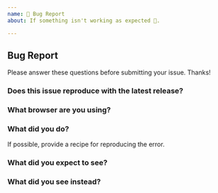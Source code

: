 ```yaml
---
name: 🐛 Bug Report
about: If something isn't working as expected 🤔.

---
```


## Bug Report

Please answer these questions before submitting your issue. Thanks!


### Does this issue reproduce with the latest release?


### What browser are you using?


### What did you do?

If possible, provide a recipe for reproducing the error.


### What did you expect to see?


### What did you see instead?
